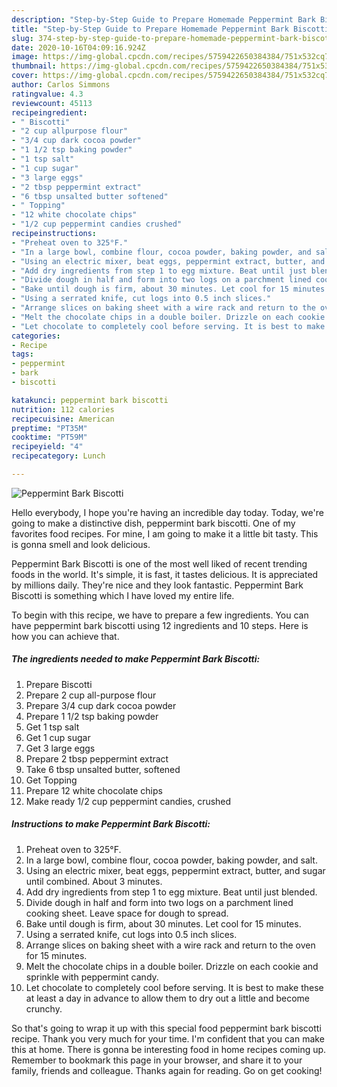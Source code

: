 ```yaml
---
description: "Step-by-Step Guide to Prepare Homemade Peppermint Bark Biscotti"
title: "Step-by-Step Guide to Prepare Homemade Peppermint Bark Biscotti"
slug: 374-step-by-step-guide-to-prepare-homemade-peppermint-bark-biscotti
date: 2020-10-16T04:09:16.924Z
image: https://img-global.cpcdn.com/recipes/5759422650384384/751x532cq70/peppermint-bark-biscotti-recipe-main-photo.jpg
thumbnail: https://img-global.cpcdn.com/recipes/5759422650384384/751x532cq70/peppermint-bark-biscotti-recipe-main-photo.jpg
cover: https://img-global.cpcdn.com/recipes/5759422650384384/751x532cq70/peppermint-bark-biscotti-recipe-main-photo.jpg
author: Carlos Simmons
ratingvalue: 4.3
reviewcount: 45113
recipeingredient:
- " Biscotti"
- "2 cup allpurpose flour"
- "3/4 cup dark cocoa powder"
- "1 1/2 tsp baking powder"
- "1 tsp salt"
- "1 cup sugar"
- "3 large eggs"
- "2 tbsp peppermint extract"
- "6 tbsp unsalted butter softened"
- " Topping"
- "12 white chocolate chips"
- "1/2 cup peppermint candies crushed"
recipeinstructions:
- "Preheat oven to 325°F."
- "In a large bowl, combine flour, cocoa powder, baking powder, and salt."
- "Using an electric mixer, beat eggs, peppermint extract, butter, and sugar until combined. About 3 minutes."
- "Add dry ingredients from step 1 to egg mixture. Beat until just blended."
- "Divide dough in half and form into two logs on a parchment lined cooking sheet. Leave space for dough to spread."
- "Bake until dough is firm, about 30 minutes. Let cool for 15 minutes."
- "Using a serrated knife, cut logs into 0.5 inch slices."
- "Arrange slices on baking sheet with a wire rack and return to the oven for 15 minutes."
- "Melt the chocolate chips in a double boiler. Drizzle on each cookie and sprinkle with peppermint candy."
- "Let chocolate to completely cool before serving. It is best to make these at least a day in advance to allow them to dry out a little and become crunchy."
categories:
- Recipe
tags:
- peppermint
- bark
- biscotti

katakunci: peppermint bark biscotti 
nutrition: 112 calories
recipecuisine: American
preptime: "PT35M"
cooktime: "PT59M"
recipeyield: "4"
recipecategory: Lunch

---
```



![Peppermint Bark Biscotti](https://img-global.cpcdn.com/recipes/5759422650384384/751x532cq70/peppermint-bark-biscotti-recipe-main-photo.jpg)

Hello everybody, I hope you're having an incredible day today. Today, we're going to make a distinctive dish, peppermint bark biscotti. One of my favorites food recipes. For mine, I am going to make it a little bit tasty. This is gonna smell and look delicious.



Peppermint Bark Biscotti is one of the most well liked of recent trending foods in the world. It's simple, it is fast, it tastes delicious. It is appreciated by millions daily. They're nice and they look fantastic. Peppermint Bark Biscotti is something which I have loved my entire life.


To begin with this recipe, we have to prepare a few ingredients. You can have peppermint bark biscotti using 12 ingredients and 10 steps. Here is how you can achieve that.

<!--inarticleads1-->

##### The ingredients needed to make Peppermint Bark Biscotti:

1. Prepare  Biscotti
1. Prepare 2 cup all-purpose flour
1. Prepare 3/4 cup dark cocoa powder
1. Prepare 1 1/2 tsp baking powder
1. Get 1 tsp salt
1. Get 1 cup sugar
1. Get 3 large eggs
1. Prepare 2 tbsp peppermint extract
1. Take 6 tbsp unsalted butter, softened
1. Get  Topping
1. Prepare 12 white chocolate chips
1. Make ready 1/2 cup peppermint candies, crushed




<!--inarticleads2-->

##### Instructions to make Peppermint Bark Biscotti:

1. Preheat oven to 325°F.
1. In a large bowl, combine flour, cocoa powder, baking powder, and salt.
1. Using an electric mixer, beat eggs, peppermint extract, butter, and sugar until combined. About 3 minutes.
1. Add dry ingredients from step 1 to egg mixture. Beat until just blended.
1. Divide dough in half and form into two logs on a parchment lined cooking sheet. Leave space for dough to spread.
1. Bake until dough is firm, about 30 minutes. Let cool for 15 minutes.
1. Using a serrated knife, cut logs into 0.5 inch slices.
1. Arrange slices on baking sheet with a wire rack and return to the oven for 15 minutes.
1. Melt the chocolate chips in a double boiler. Drizzle on each cookie and sprinkle with peppermint candy.
1. Let chocolate to completely cool before serving. It is best to make these at least a day in advance to allow them to dry out a little and become crunchy.




So that's going to wrap it up with this special food peppermint bark biscotti recipe. Thank you very much for your time. I'm confident that you can make this at home. There is gonna be interesting food in home recipes coming up. Remember to bookmark this page in your browser, and share it to your family, friends and colleague. Thanks again for reading. Go on get cooking!
